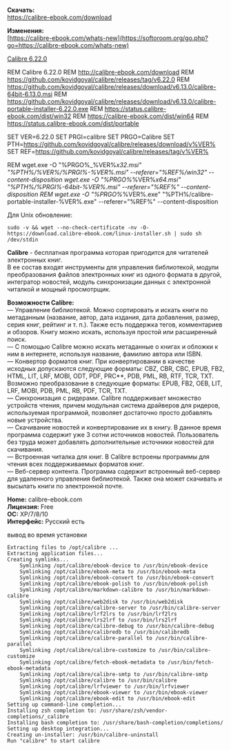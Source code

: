 **Скачать:**  
https://calibre-ebook.com/download

**Изменения:**  
[https://calibre-ebook.com/whats-new](https://softoroom.org/go.php?go=https://calibre-ebook.com/whats-new)

[Calibre 6.22.0](https://github.com/kovidgoyal/calibre/releases/tag/v6.22.0)


REM Calibre 6.22.0
REM http://calibre-ebook.com/download
REM https://github.com/kovidgoyal/calibre/releases/tag/v6.22.0
REM https://github.com/kovidgoyal/calibre/releases/download/v6.13.0/calibre-64bit-6.13.0.msi
REM https://github.com/kovidgoyal/calibre/releases/download/v6.13.0/calibre-portable-installer-6.22.0.exe
REM https://status.calibre-ebook.com/dist/win32
REM https://calibre-ebook.com/dist/win64
REM https://status.calibre-ebook.com/dist/portable

SET VER=6.22.0
SET PRGI=calibre
SET PRGO=Calibre
SET PTH=https://github.com/kovidgoyal/calibre/releases/download/v%VER%
SET REF=https://github.com/kovidgoyal/calibre/releases/tag/v%VER%

REM wget.exe -O "%PRGO%_%VER%_x32.msi" "%PTH%/%VER%/%PRGI%-%VER%.msi" --referer="%REF%/win32" --content-disposition
wget.exe -O "%PRGO%_%VER%_x64.msi" "%PTH%/%PRGI%-64bit-%VER%.msi" --referer="%REF%" --content-disposition
REM wget.exe -O "%PRGO%_%VER%.exe" "%PTH%/calibre-portable-installer-%VER%.exe" --referer="%REF%" --content-disposition

Для Unix обновление:
```
sudo -v && wget --no-check-certificate -nv -O- https://download.calibre-ebook.com/linux-installer.sh | sudo sh /dev/stdin
```

**Calibre** - бесплатная программа которая пригодится для читателей электронных книг.  
В ее состав входят инструменты для управления библиотекой, модули преобразования файлов электронных книг из одного формата в другой, интегратор новостей, модуль синхронизации данных с электронной читалкой и мощный просмотрщик.  
  
**Возможности Calibre:**  
— Управление библиотекой. Можно сортировать и искать книги по метаданным (название, автор, дата издания, дата добавления, размер, серия книг, рейтинг и т. п.). Также есть поддержка тегов, комментариев и обзоров. Книгу можно искать, используя простой или расширенный поиск.  
— С помощью Calibre можно искать метаданные о книгах и обложки к ним в интернете, используя название, фамилию автора или ISBN.  
— Конвертор форматов книг. При конвертировании в качестве исходных допускаются следующие форматы: CBZ, CBR, CBC, EPUB, FB2, HTML, LIT, LRF, MOBI, ODT, PDF, PRC**, PDB, PML, RB, RTF, TCR, TXT. Возможно преобразование в следующие форматы: EPUB, FB2, OEB, LIT, LRF, MOBI, PDB, PML, RB, PDF, TCR, TXT.  
— Синхронизация с ридерами. Calibre поддерживает множество устройств чтения, причем модульная система драйверов для ридеров, используемая программой, позволяет достаточно просто добавлять новые устройства.  
— Скачивание новостей и конвертирование их в книгу. В данное время программа содержит уже 3 сотни источников новостей. Пользователь без труда может добавлять дополнительные источники новостей для скачивания.  
— Встроенная читалка для книг. В Calibre встроены программы для чтения всех поддерживаемых форматов книг.  
— Веб-сервер контента. Программа содержит встроенный веб-сервер для удаленного управления библиотекой. Также она может скачивать и высылать книги по электронной почте.  
  
**Home:** calibre-ebook.com  
**Лицензия:** Free  
**OC:** XP/7/8/10  
**Интерфейс:** Русский есть

вывод во время установки
```
Extracting files to /opt/calibre ...
Extracting application files... 
Creating symlinks...
	Symlinking /opt/calibre/ebook-device to /usr/bin/ebook-device
	Symlinking /opt/calibre/ebook-meta to /usr/bin/ebook-meta
	Symlinking /opt/calibre/ebook-convert to /usr/bin/ebook-convert
	Symlinking /opt/calibre/ebook-polish to /usr/bin/ebook-polish
	Symlinking /opt/calibre/markdown-calibre to /usr/bin/markdown-calibre
	Symlinking /opt/calibre/web2disk to /usr/bin/web2disk
	Symlinking /opt/calibre/calibre-server to /usr/bin/calibre-server
	Symlinking /opt/calibre/lrf2lrs to /usr/bin/lrf2lrs
	Symlinking /opt/calibre/lrs2lrf to /usr/bin/lrs2lrf
	Symlinking /opt/calibre/calibre-debug to /usr/bin/calibre-debug
	Symlinking /opt/calibre/calibredb to /usr/bin/calibredb
	Symlinking /opt/calibre/calibre-parallel to /usr/bin/calibre-parallel
	Symlinking /opt/calibre/calibre-customize to /usr/bin/calibre-customize
	Symlinking /opt/calibre/fetch-ebook-metadata to /usr/bin/fetch-ebook-metadata
	Symlinking /opt/calibre/calibre-smtp to /usr/bin/calibre-smtp
	Symlinking /opt/calibre/calibre to /usr/bin/calibre
	Symlinking /opt/calibre/lrfviewer to /usr/bin/lrfviewer
	Symlinking /opt/calibre/ebook-viewer to /usr/bin/ebook-viewer
	Symlinking /opt/calibre/ebook-edit to /usr/bin/ebook-edit
Setting up command-line completion...
Installing zsh completion to: /usr/share/zsh/vendor-completions/_calibre
Installing bash completion to: /usr/share/bash-completion/completions/
Setting up desktop integration...
Creating un-installer: /usr/bin/calibre-uninstall
Run "calibre" to start calibre 

```



